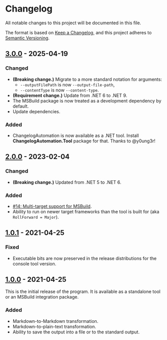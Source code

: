 Changelog
=========

All notable changes to this project will be documented in this file.

The format is based on [Keep a Changelog](https://keepachangelog.com/en/1.0.0/), and this project adheres to [Semantic Versioning](https://semver.org/spec/v2.0.0.html).

## [3.0.0] - 2025-04-19
### Changed
- **(Breaking change.)** Migrate to a more standard notation for arguments:
  - `--outputFilePath` is now `--output-file-path`,
  - `--contentType` is now `--content-type`.
- **(Requirement change.)** Update from .NET 6 to .NET 9.
- The MSBuild package is now treated as a development dependency by default.
- Update dependencies.

### Added
- ChangelogAutomation is now available as a .NET tool. Install **ChangelogAutomation.Tool** package for that. Thanks to @y0ung3r!

## [2.0.0] - 2023-02-04
### Changed
- **(Breaking change.)** Updated from .NET 5 to .NET 6.

### Added
- [#14: Multi-target support for MSBuild](https://github.com/ForNeVeR/ChangelogAutomation/issues/14).
- Ability to run on newer target frameworks than the tool is built for (aka `RollForward = Major`).

## [1.0.1] - 2021-04-25
### Fixed
- Executable bits are now preserved in the release distributions for the console tool version.

## [1.0.0] - 2021-04-25
This is the initial release of the program. It is available as a standalone tool or an MSBuild integration package.

### Added
- Markdown-to-Markdown transformation.
- Markdown-to-plain-text transformation.
- Ability to save the output into a file or to the standard output.

[1.0.0]: https://github.com/ForNeVeR/ChangelogAutomation/releases/tag/v1.0.0
[1.0.1]: https://github.com/ForNeVeR/ChangelogAutomation/compare/v1.0.0...v1.0.1
[2.0.0]: https://github.com/ForNeVeR/ChangelogAutomation/compare/v1.0.1...v2.0.0
[3.0.0]: https://github.com/ForNeVeR/ChangelogAutomation/compare/v2.0.0...v3.0.0
[Unreleased]: https://github.com/ForNeVeR/ChangelogAutomation/compare/v3.0.0...HEAD
